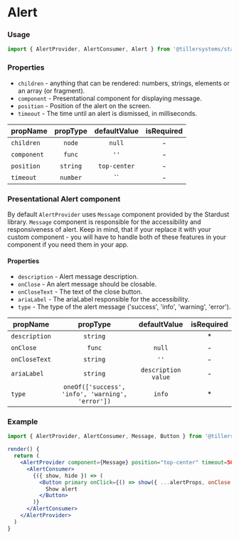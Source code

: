 # Alert

### Usage

```jsx
import { AlertProvider, AlertConsumer, Alert } from '@tillersystems/stardust';
```

<!-- STORY -->

### Properties

- `children` - anything that can be rendered: numbers, strings, elements or an array (or fragment).
- `component` - Presentational component for displaying message.
- `position` - Position of the alert on the screen.
- `timeout` - The time until an alert is dismissed, in milliseconds.

| propName    | propType | defaultValue | isRequired |
| ----------- | :------: | :----------: | :--------: |
| `children`  |  `node`  |    `null`    |     -      |
| `component` |  `func`  |     `''`     |     -      |
| `position`  | `string` | `top-center` |     -      |
| `timeout`   | `number` |    `` | -    |

### Presentational Alert component

By default `AlertProvider` uses `Message` component provided by the Stardust library. `Message` component is responsible for the accessibility and responsiveness of alert. Keep in mind, that if your replace it with your custom component - you will have to handle both of these features in your component if you need them in your app.

#### Properties

- `description` - Alert message description.
- `onClose` - An alert message should be closable.
- `onCloseText` - The text of the close button.
- `ariaLabel` - The ariaLabel responsible for the accessibility.
- `type` - The type of the alert message ('success', 'info', 'warning', 'error').

| propName      |                     propType                     |    defaultValue     | isRequired |
| ------------- | :----------------------------------------------: | :-----------------: | :--------: |
| `description` |                     `string`                     |                     |     \*     |
| `onClose`     |                      `func`                      |       `null`        |     -      |
| `onCloseText` |                     `string`                     |        `''`         |     -      |
| `ariaLabel`   |                     `string`                     | `description value` |     -      |
| `type`        | `oneOf(['success', 'info', 'warning', 'error'])` |       `info`        |     \*     |

### Example

```jsx
import { AlertProvider, AlertConsumer, Message, Button } from '@tillersystems/stardust';

render() {
  return (
    <AlertProvider component={Message} position="top-center" timeout=5000>
      <AlertConsumer>
        {({ show, hide }) => (
          <Button primary onClick={() => show({ ...alertProps, onClose: hide })}>
            Show alert
          </Button>
        )}
      </AlertConsumer>
    </AlertProvider>
  )
}
```
